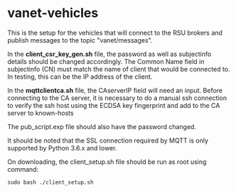 # vanet-vehicles

This is the setup for the vehicles that will connect to the RSU brokers and publish messages to the topic "vanet/messages".

In the **client_csr_key_gen.sh** file, the password as well as subjectinfo details should be changed accordingly. The Common Name field in subjectinfo (CN) must match the name of client that would be connected to. In testing, this can be the IP address of the client.

In the **mqttclientca.sh** file, the CAserverIP field will need an input. Before connecting to the CA server, it is necessary to do a manual ssh connection to verify the ssh host using the ECDSA key fingerprint and add to the CA server to known-hosts

The pub_script.exp file should also have the password changed.

It should be noted that the SSL connection required by MQTT is only supported by Python 3.6.x and lower.

On downloading, the client_setup.sh file should be run as root using command:

    sudo bash ./client_setup.sh